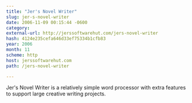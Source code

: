 ```yaml
---
title: "Jer's Novel Writer"
slug: jer-s-novel-writer
date: 2006-11-09 00:15:44 -0600
category: 
external-url: http://jerssoftwarehut.com/jers-novel-writer
hash: 4124e235cefa646d33ef75334b1cfb83
year: 2006
month: 11
scheme: http
host: jerssoftwarehut.com
path: /jers-novel-writer

---
```


Jer's Novel Writer is a relatively simple word processor with extra features to support large creative writing projects.
